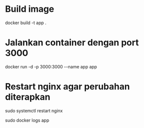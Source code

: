 # Build image 
docker build -t app .

# Jalankan container dengan port 3000
docker run -d -p 3000:3000 --name app app

# Restart nginx agar perubahan diterapkan
sudo systemctl restart nginx

sudo docker logs app

